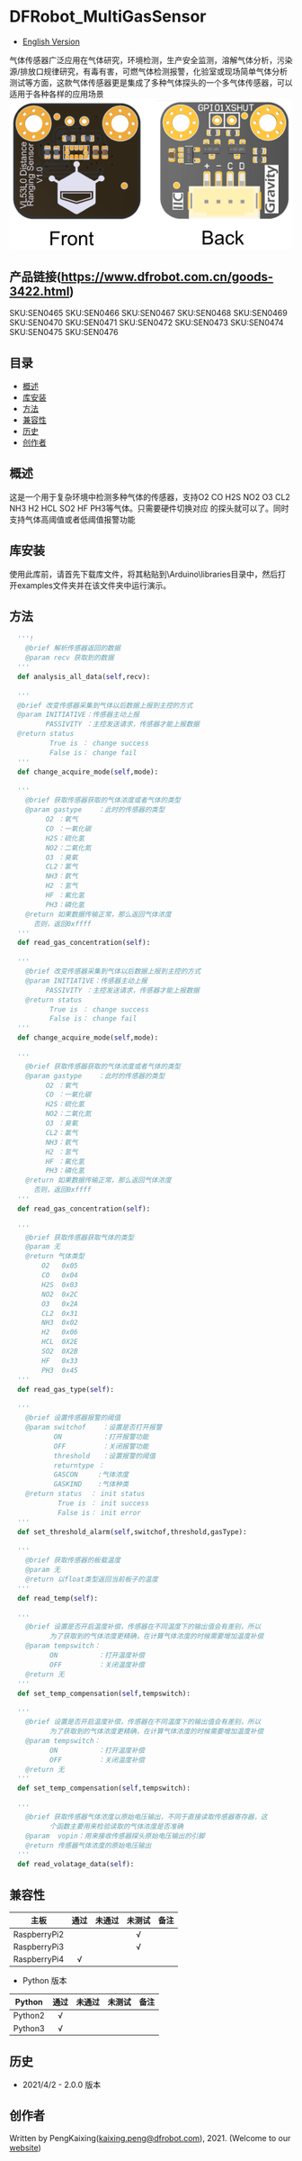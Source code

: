 # DFRobot_MultiGasSensor
- [English Version](./README.md)

气体传感器广泛应用在气体研究，环境检测，生产安全监测，溶解气体分析，污染源/排放口规律研究，有毒有害，可燃气体检测报警，化验室或现场简单气体分析测试等方面，这款气体传感器更是集成了多种气体探头的一个多气体传感器，可以适用于各种各样的应用场景
![正反面svg效果图](../../resources/images/DFR0784.png)

## 产品链接(https://www.dfrobot.com.cn/goods-3422.html)

  SKU:SEN0465
  SKU:SEN0466
  SKU:SEN0467
  SKU:SEN0468
  SKU:SEN0469
  SKU:SEN0470
  SKU:SEN0471
  SKU:SEN0472
  SKU:SEN0473
  SKU:SEN0474
  SKU:SEN0475
  SKU:SEN0476

## 目录

* [概述](#概述)
* [库安装](#库安装)
* [方法](#方法)
* [兼容性](#兼容性y)
* [历史](#历史)
* [创作者](#创作者)

## 概述

这是一个用于复杂环境中检测多种气体的传感器，支持O2 CO H2S 
NO2 O3 CL2 NH3 H2 HCL SO2 HF PH3等气体。只需要硬件切换对应
的探头就可以了。同时支持气体高阈值或者低阈值报警功能

## 库安装

使用此库前，请首先下载库文件，将其粘贴到\Arduino\libraries目录中，然后打开examples文件夹并在该文件夹中运行演示。

## 方法

```python
  '''!
    @brief 解析传感器返回的数据
    @param recv 获取到的数据
  '''
  def analysis_all_data(self,recv):

  '''
  @brief 改变传感器采集到气体以后数据上报到主控的方式
  @param INITIATIVE：传感器主动上报
         PASSIVITY ：主控发送请求，传感器才能上报数据
  @return status
          True is ： change success
          False is： change fail
  '''
  def change_acquire_mode(self,mode):

  '''
    @brief 获取传感器获取的气体浓度或者气体的类型
    @param gastype    ：此时的传感器的类型
         O2 ：氧气
         CO ：一氧化碳
         H2S：硫化氢
         NO2：二氧化氮
         O3 ：臭氧
         CL2：氯气
         NH3：氨气
         H2 ：氢气
         HF ：氟化氢
         PH3：磷化氢
    @return 如果数据传输正常，那么返回气体浓度
      否则，返回0xffff
  '''
  def read_gas_concentration(self):

  '''
    @brief 改变传感器采集到气体以后数据上报到主控的方式
    @param INITIATIVE：传感器主动上报
         PASSIVITY ：主控发送请求，传感器才能上报数据
    @return status
          True is ： change success
          False is： change fail
  '''
  def change_acquire_mode(self,mode):

  '''
    @brief 获取传感器获取的气体浓度或者气体的类型
    @param gastype    ：此时的传感器的类型
         O2 ：氧气
         CO ：一氧化碳
         H2S：硫化氢
         NO2：二氧化氮
         O3 ：臭氧
         CL2：氯气
         NH3：氨气
         H2 ：氢气
         HF ：氟化氢
         PH3：磷化氢
    @return 如果数据传输正常，那么返回气体浓度
      否则，返回0xffff
  '''
  def read_gas_concentration(self):      

  '''
    @brief 获取传感器获取气体的类型
    @param 无
    @return 气体类型
        O2   0x05
        CO   0x04
        H2S  0x03
        NO2  0x2C
        O3   0x2A
        CL2  0x31
        NH3  0x02
        H2   0x06
        HCL  0X2E
        SO2  0X2B
        HF   0x33
        PH3  0x45
  '''
  def read_gas_type(self):  

  '''
    @brief 设置传感器报警的阈值
    @param switchof    ：设置是否打开报警
           ON          ：打开报警功能
           OFF         ：关闭报警功能
           threshold   ：设置报警的阈值
           returntype ：
           GASCON     :气体浓度
           GASKIND    :气体种类
    @return status  ： init status
            True is ： init success
            False is： init error
  '''
  def set_threshold_alarm(self,switchof,threshold,gasType):    

  '''
    @brief 获取传感器的板载温度
    @param 无
    @return 以float类型返回当前板子的温度
  '''
  def read_temp(self):    

  '''
    @brief 设置是否开启温度补偿，传感器在不同温度下的输出值会有差别，所以
          为了获取到的气体浓度更精确，在计算气体浓度的时候需要增加温度补偿
    @param tempswitch：
          ON          ：打开温度补偿
          OFF         ：关闭温度补偿
    @return 无
  '''
  def set_temp_compensation(self,tempswitch):

  '''
    @brief 设置是否开启温度补偿，传感器在不同温度下的输出值会有差别，所以
          为了获取到的气体浓度更精确，在计算气体浓度的时候需要增加温度补偿
    @param tempswitch：
          ON          ：打开温度补偿
          OFF         ：关闭温度补偿
    @return 无
  '''
  def set_temp_compensation(self,tempswitch):

  '''
    @brief 获取传感器气体浓度以原始电压输出，不同于直接读取传感器寄存器，这
          个函数主要用来检验读取的气体浓度是否准确
    @param  vopin：用来接收传感器探头原始电压输出的引脚
    @return 传感器气体浓度的原始电压输出
  '''
  def read_volatage_data(self):          
```

## 兼容性

| 主板         | 通过 | 未通过 | 未测试 | 备注 |
| ------------ | :--: | :----: | :----: | :--: |
| RaspberryPi2 |      |        |   √    |      |
| RaspberryPi3 |      |        |   √    |      |
| RaspberryPi4 |  √   |        |        |      |

* Python 版本

| Python  | 通过 | 未通过 | 未测试 | 备注 |
| ------- | :--: | :----: | :----: | ---- |
| Python2 |  √   |        |        |      |
| Python3 |  √   |        |        |      |

## 历史

- 2021/4/2 - 2.0.0 版本

## 创作者

Written by PengKaixing(kaixing.peng@dfrobot.com), 2021. (Welcome to our [website](https://www.dfrobot.com/))